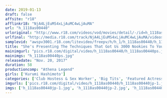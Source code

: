 ```yaml
---
date: 2019-01-13
draft: false
affsite: "r18"
afflinkr18: "NjA4LjEuMS4xLjAuMC4wLjAuMA"
url: "h_1118as00440"
urloriginal: "http://www.r18.com/videos/vod/movies/detail/-/id=h_1118as00440"
urlfinal: "http://media.r18.com/track/NjA4LjEuMS4xLjAuMC4wLjAuMA/videos/vod/movies/detail/-/id=h_1118as00440"
samplevid: "awspv3001.r18.com/litevideo/freepv/h/h_1/h_1118as00440/h_1118as00440_dmb_s.mp4"
title: "She's Presenting The Techniques That Got Us 3000 Nookies To You A Super Sexy Sensual Health Girl Kurumi Hashimoto"
mainimgurl: "pics.r18.com/digital/video/h_1118as00440/h_1118as00440ps.jpg"
mainimgs: "h_1118as00440ps.jpg"
releasedate: "Nov. 20, 2017"
duration: 58
productioncomp: "Athena Legend"
girls: ['Kurumi Hashimoto']
categories: ['Club Hostess & Sex Worker', 'Big Tits', 'Featured Actress', 'Titty Fuck']
imgurls: ['pics.r18.com/digital/video/h_1118as00440/h_1118as00440jp-1.jpg', 'pics.r18.com/digital/video/h_1118as00440/h_1118as00440jp-2.jpg', 'pics.r18.com/digital/video/h_1118as00440/h_1118as00440jp-3.jpg', 'pics.r18.com/digital/video/h_1118as00440/h_1118as00440jp-4.jpg', 'pics.r18.com/digital/video/h_1118as00440/h_1118as00440jp-5.jpg', 'pics.r18.com/digital/video/h_1118as00440/h_1118as00440jp-6.jpg', 'pics.r18.com/digital/video/h_1118as00440/h_1118as00440jp-7.jpg', 'pics.r18.com/digital/video/h_1118as00440/h_1118as00440jp-8.jpg', 'pics.r18.com/digital/video/h_1118as00440/h_1118as00440jp-9.jpg', 'pics.r18.com/digital/video/h_1118as00440/h_1118as00440jp-10.jpg', 'pics.r18.com/digital/video/h_1118as00440/h_1118as00440jp-11.jpg', 'pics.r18.com/digital/video/h_1118as00440/h_1118as00440jp-12.jpg', 'pics.r18.com/digital/video/h_1118as00440/h_1118as00440jp-13.jpg', 'pics.r18.com/digital/video/h_1118as00440/h_1118as00440jp-14.jpg', 'pics.r18.com/digital/video/h_1118as00440/h_1118as00440jp-15.jpg', 'pics.r18.com/digital/video/h_1118as00440/h_1118as00440jp-16.jpg', 'pics.r18.com/digital/video/h_1118as00440/h_1118as00440jp-17.jpg', 'pics.r18.com/digital/video/h_1118as00440/h_1118as00440jp-18.jpg', 'pics.r18.com/digital/video/h_1118as00440/h_1118as00440jp-19.jpg', 'pics.r18.com/digital/video/h_1118as00440/h_1118as00440jp-20.jpg']
imgs: ['h_1118as00440jp-1.jpg', 'h_1118as00440jp-2.jpg', 'h_1118as00440jp-3.jpg', 'h_1118as00440jp-4.jpg', 'h_1118as00440jp-5.jpg', 'h_1118as00440jp-6.jpg', 'h_1118as00440jp-7.jpg', 'h_1118as00440jp-8.jpg', 'h_1118as00440jp-9.jpg', 'h_1118as00440jp-10.jpg', 'h_1118as00440jp-11.jpg', 'h_1118as00440jp-12.jpg', 'h_1118as00440jp-13.jpg', 'h_1118as00440jp-14.jpg', 'h_1118as00440jp-15.jpg', 'h_1118as00440jp-16.jpg', 'h_1118as00440jp-17.jpg', 'h_1118as00440jp-18.jpg', 'h_1118as00440jp-19.jpg', 'h_1118as00440jp-20.jpg']
---
```

